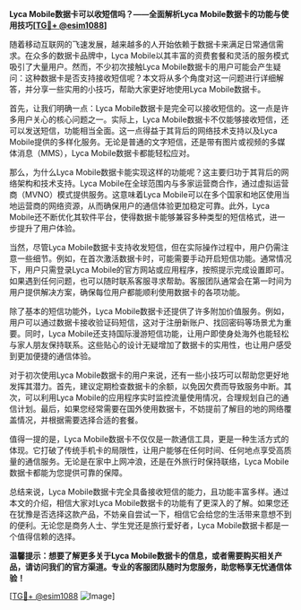 **Lyca Mobile数据卡可以收短信吗？——全面解析Lyca Mobile数据卡的功能与使用技巧[[TG💪+ @esim1088](https://t.me/s/esim1088)]**

随着移动互联网的飞速发展，越来越多的人开始依赖于数据卡来满足日常通信需求。在众多的数据卡品牌中，Lyca Mobile以其丰富的资费套餐和灵活的服务模式吸引了大量用户。然而，不少初次接触Lyca Mobile数据卡的用户可能会产生疑问：这种数据卡是否支持接收短信呢？本文将从多个角度对这一问题进行详细解答，并分享一些实用的小技巧，帮助大家更好地使用Lyca Mobile数据卡。

首先，让我们明确一点：Lyca Mobile数据卡是完全可以接收短信的。这一点是许多用户关心的核心问题之一。实际上，Lyca Mobile数据卡不仅能够接收短信，还可以发送短信，功能相当全面。这一点得益于其背后的网络技术支持以及Lyca Mobile提供的多样化服务。无论是普通的文字短信，还是带有图片或视频的多媒体消息（MMS），Lyca Mobile数据卡都能轻松应对。

那么，为什么Lyca Mobile数据卡能实现这样的功能呢？这主要归功于其背后的网络架构和技术支持。Lyca Mobile在全球范围内与多家运营商合作，通过虚拟运营商（MVNO）模式提供服务。这意味着Lyca Mobile可以在多个国家和地区使用当地运营商的网络资源，从而确保用户的通信体验更加稳定可靠。此外，Lyca Mobile还不断优化其软件平台，使得数据卡能够兼容多种类型的短信格式，进一步提升了用户体验。

当然，尽管Lyca Mobile数据卡支持收发短信，但在实际操作过程中，用户仍需注意一些细节。例如，在首次激活数据卡时，可能需要手动开启短信功能。通常情况下，用户只需登录Lyca Mobile的官方网站或应用程序，按照提示完成设置即可。如果遇到任何问题，也可以随时联系客服寻求帮助。客服团队通常会在第一时间为用户提供解决方案，确保每位用户都能顺利使用数据卡的各项功能。

除了基本的短信功能外，Lyca Mobile数据卡还提供了许多附加价值服务。例如，用户可以通过数据卡接收验证码短信，这对于注册新账户、找回密码等场景尤为重要。同时，Lyca Mobile还支持国际漫游短信功能，让用户即使身处海外也能轻松与家人朋友保持联系。这些贴心的设计无疑增加了数据卡的实用性，也让用户感受到更加便捷的通信体验。

对于初次使用Lyca Mobile数据卡的用户来说，还有一些小技巧可以帮助您更好地发挥其潜力。首先，建议定期检查数据卡的余额，以免因欠费而导致服务中断。其次，可以利用Lyca Mobile的应用程序实时监控流量使用情况，合理规划自己的通信计划。最后，如果您经常需要在国外使用数据卡，不妨提前了解目的地的网络覆盖情况，并根据需要选择合适的套餐。

值得一提的是，Lyca Mobile数据卡不仅仅是一款通信工具，更是一种生活方式的体现。它打破了传统手机卡的局限性，让用户能够在任何时间、任何地点享受高质量的通信服务。无论是在家中上网冲浪，还是在外旅行时保持联络，Lyca Mobile数据卡都能为您提供可靠的保障。

总结来说，Lyca Mobile数据卡完全具备接收短信的能力，且功能丰富多样。通过本文的介绍，相信大家对Lyca Mobile数据卡的功能有了更深入的了解。如果您还在犹豫是否选择这款产品，不妨亲自尝试一下，相信它会给您的生活带来意想不到的便利。无论您是商务人士、学生党还是旅行爱好者，Lyca Mobile数据卡都是一个值得信赖的选择。

**温馨提示：想要了解更多关于Lyca Mobile数据卡的信息，或者需要购买相关产品，请访问我们的官方渠道。专业的客服团队随时为您服务，助您畅享无忧通信体验！**

[[TG💪+ @esim1088](https://t.me/s/esim1088) ![Image](https://i.postimg.cc/4NQfJmqS/Snipaste-2025-05-13-00-14-12.png)]
